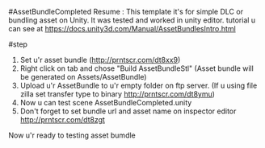 #AssetBundleCompleted
Resume : This template it's for simple DLC or bundling asset on Unity. It was tested and worked in unity editor. 
tutorial u can see at  https://docs.unity3d.com/Manual/AssetBundlesIntro.html 

#step
1. Set u'r asset bundle (http://prntscr.com/dt8xx9)
2. Right click on tab and chose "Build AssetBundleStl" (Asset bundle will be generated on Assets/AssetBundle)
3. Upload u'r AssetBundle to u'r empty folder on ftp server. (If u using file zilla set transfer type to binary http://prntscr.com/dt8ymu)
4. Now u can test scene AssetBundleCompleted.unity 
5. Don't forget to set bundle url and asset name on inspector editor http://prntscr.com/dt8zgt


Now u'r ready to testing asset bumdle